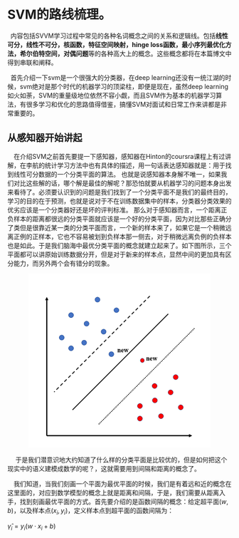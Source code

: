 # SVM的路线梳理。

&ensp;内容包括SVVM学习过程中常见的各种名词概念之间的关系和逻辑线。包括**线性可分，线性不可分，核函数，特征空间映射，hinge loss函数，最小序列最优化方法，希尔伯特空间，对偶问题**等的各种高大上的概念。这些概念都将在本篇博文中得到串联和阐释。


&ensp;首先介绍一下svm是一个很强大的分类器，在deep learning还没有一统江湖的时候，svm绝对是那个时代的机器学习的顶梁柱，即便是现在，虽然deep learning如火如荼，SVM的重量级地位依然不容小觑，而且SVM作为基本的机器学习算法，有很多学习和优化的思路值得借鉴，搞懂SVM对面试和日常工作来讲都是非常重要的。

## 从感知器开始讲起

&emsp;在介绍SVM之前首先要提一下感知器，感知器在Hinton的coursra课程上有过讲解，在李航的统计学习方法中也有具体的描述，用一句话表达感知器就是：用于找到线性可分数据的一个分类平面的算法。 也就是说感知器本身解不唯一，如果我们对比这些解的话，哪个解是最佳的解呢？那恐怕就要从机器学习的问题本身出发来看待了。必须要认识到的问题是我们找到了一个分类平面不是我们的最终目的，学习的目的在于预测，也就是说对于不在训练数据集中的样本，分类器分类效果的优劣应该是一个分类器好还是坏的评判标准。 那么对于感知器而言，一个距离正负样本的距离都很远的分类平面就应该是一个好的分类平面，因为对比那些正确分了类但是很靠近某一类的分类平面而言，一个新的样本来了，如果它是一个稍微远离正例的正样本，它也不容易被划到负样本那一侧去，对于稍微远离负例的负样本也是如此。于是我们脑海中最优分类平面的概念就建立起来了。如下图所示，三个平面都可以讲原始训练数据分开，但是对于新来的样本点，显然中间的更加具有区分能力，而另外两个会有错分的现象。


<div align=center><img src="pic/SVM_planes.png"/></div>

&emsp; 于是我们潜意识地大约知道了什么样的分类平面是比较优的，但是如何把这个现实中的语义建模成数学的呢？，这就需要用到间隔和距离的概念了。

&emsp;我们知道，当我们刻画一个平面为最优平面的时候，我们是有着远和近的概念在这里面的，对应到数学模型的概念上就是距离和间隔，于是，我们需要从距离入手，找到刻画最优平面的方式。首先要介绍的是函数间隔的概念：给定超平面$(w, b)$，以及样本点$(x_i, y_i)$，定义样本点到超平面的函数间隔为：

$\hat{\gamma }_i = y_i(w\cdot x_i + b)$